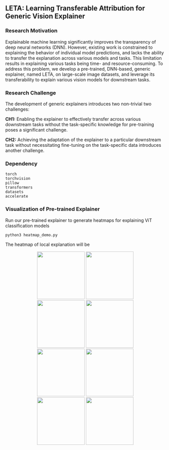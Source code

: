 ## LETA: Learning Transferable Attribution for Generic Vision Explainer

### Research Motivation

Explainable machine learning significantly improves the transparency of deep neural networks (DNN).
However, existing work is constrained to explaining the behavior of individual model predictions, and lacks the ability to transfer the explanation across various models and tasks.
This limitation results in explaining various tasks being time- and resource-consuming.
To address this problem, we develop a pre-trained, DNN-based, generic explainer, named LETA, on large-scale image datasets, and leverage its transferability to explain various vision models for downstream tasks.


### Research Challenge

The development of generic explainers introduces two non-trivial two challenges:

**CH1:** Enabling the explainer to effectively transfer across various downstream tasks without the task-specific knowledge for pre-training poses a significant challenge.

**CH2:** Achieving the adaptation of the explainer to a particular downstream task without necessitating fine-tuning on the task-specific data introduces another challenge.


### Dependency
````angular2html
torch 
torchvision
pillow
transformers
datasets
accelerate
````

### Visualization of Pre-trained Explainer

Run our pre-trained explainer to generate heatmaps for explaining ViT classification models
````angular2html
python3 heatmap_demo.py
````

The heatmap of local explanation will be
<div align=center>
<img width="150" height="150" src="https://anonymous.4open.science/r/LETA-D997/output/image/image-1-7-784.png">
<img width="150" height="150" src="https://anonymous.4open.science/r/LETA-D997/output/explanation/heatmap-image-1-7-784.png.png">
<br>
<img width="150" height="150" src="https://anonymous.4open.science/r/LETA-D997/output/image/image-0-9-416.png">
<img width="150" height="150" src="https://anonymous.4open.science/r/LETA-D997/output/explanation/heatmap-image-0-9-416.png.png">
<br>
<img width="150" height="150" src="https://anonymous.4open.science/r/LETA-D997/output/image/image-1-0-541.png">
<img width="150" height="150" src="https://anonymous.4open.science/r/LETA-D997/output/explanation/heatmap-image-1-0-541.png.png">
<br>
<img width="150" height="150" src="https://anonymous.4open.science/r/LETA-D997/output/image/image-1-30-542.png">
<img width="150" height="150" src="https://anonymous.4open.science/r/LETA-D997/output/explanation/heatmap-image-1-30-542.png.png">
</div>


